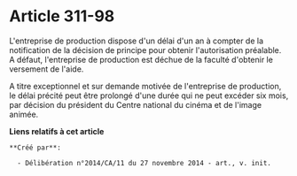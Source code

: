 # Article 311-98

L'entreprise de production dispose d'un délai d'un an à compter de la notification de la décision de principe pour obtenir
l'autorisation préalable. A défaut, l'entreprise de production est déchue de la faculté d'obtenir le versement de l'aide. 

A titre exceptionnel et sur demande motivée de l'entreprise de production, le délai précité peut être prolongé d'une durée
qui ne peut excéder six mois, par décision du président du Centre national du cinéma et de l'image animée.

**Liens relatifs à cet article**

	**Créé par**:

	  - Délibération n°2014/CA/11 du 27 novembre 2014 - art., v. init.
